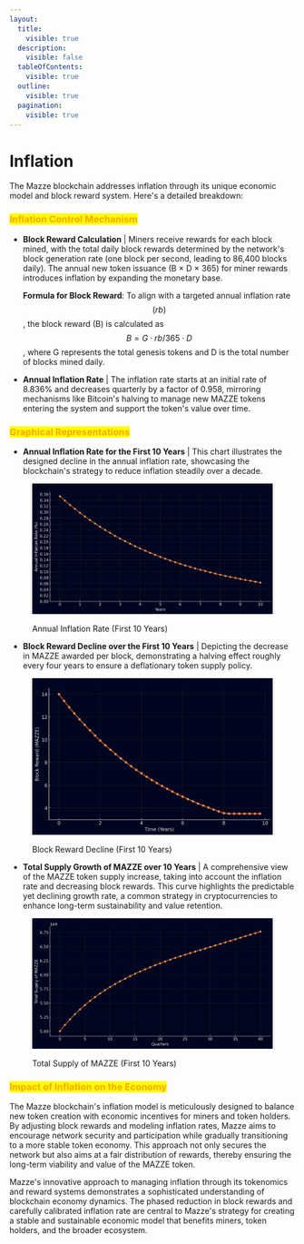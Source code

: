 ```yaml
---
layout:
  title:
    visible: true
  description:
    visible: false
  tableOfContents:
    visible: true
  outline:
    visible: true
  pagination:
    visible: true
---
```


# Inflation

The Mazze blockchain addresses inflation through its unique economic model and block reward system. Here's a detailed breakdown:

### <mark style="color:orange;">**Inflation Control Mechanism**</mark>

*   **Block Reward Calculation** | Miners receive rewards for each block mined, with the total daily block rewards determined by the network's block generation rate (one block per second, leading to 86,400 blocks daily). The annual new token issuance (B × D × 365) for miner rewards introduces inflation by expanding the monetary base.

    **Formula for Block Reward**: To align with a targeted annual inflation rate $$(r  b) ​$$, the block reward (B) is calculated as $$B=  G⋅r  b/365⋅D  ​$$, where G represents the total genesis tokens and D is the total number of blocks mined daily.
* **Annual Inflation Rate** | The inflation rate starts at an initial rate of 8.836% and decreases quarterly by a factor of 0.958, mirroring mechanisms like Bitcoin's halving to manage new MAZZE tokens entering the system and support the token's value over time.

### <mark style="color:orange;">**Graphical Representations**</mark>

* **Annual Inflation Rate for the First 10 Years** | This chart illustrates the designed decline in the annual inflation rate, showcasing the blockchain's strategy to reduce inflation steadily over a decade.

<figure><img src="../.gitbook/assets/AnnualInflationRateFor10Years (1).png" alt=""><figcaption><p>Annual Inflation Rate (First 10 Years)</p></figcaption></figure>

* **Block Reward Decline over the First 10 Years** | Depicting the decrease in MAZZE awarded per block, demonstrating a halving effect roughly every four years to ensure a deflationary token supply policy.

<figure><img src="../.gitbook/assets/BlockRewardDecline10Years.png" alt=""><figcaption><p>Block Reward Decline (First 10 Years)</p></figcaption></figure>

* **Total Supply Growth of MAZZE over 10 Years** | A comprehensive view of the MAZZE token supply increase, taking into account the inflation rate and decreasing block rewards. This curve highlights the predictable yet declining growth rate, a common strategy in cryptocurrencies to enhance long-term sustainability and value retention.



<figure><img src="../.gitbook/assets/TotalMazzeSupply10Years.png" alt=""><figcaption><p>Total Supply of MAZZE (First 10 Years)</p></figcaption></figure>

### <mark style="color:orange;">**Impact of Inflation on the Economy**</mark>

The Mazze blockchain's inflation model is meticulously designed to balance new token creation with economic incentives for miners and token holders. By adjusting block rewards and modeling inflation rates, Mazze aims to encourage network security and participation while gradually transitioning to a more stable token economy. This approach not only secures the network but also aims at a fair distribution of rewards, thereby ensuring the long-term viability and value of the MAZZE token.

Mazze's innovative approach to managing inflation through its tokenomics and reward systems demonstrates a sophisticated understanding of blockchain economy dynamics. The phased reduction in block rewards and carefully calibrated inflation rate are central to Mazze's strategy for creating a stable and sustainable economic model that benefits miners, token holders, and the broader ecosystem.
